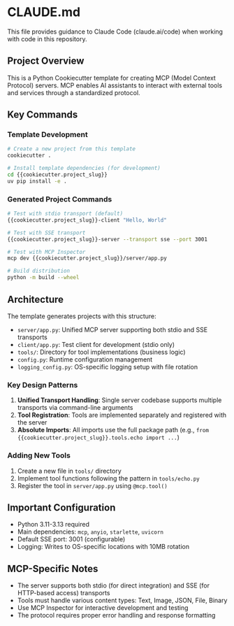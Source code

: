# CLAUDE.md

This file provides guidance to Claude Code (claude.ai/code) when working with code in this repository.

## Project Overview

This is a Python Cookiecutter template for creating MCP (Model Context Protocol) servers. MCP enables AI assistants to interact with external tools and services through a standardized protocol.

## Key Commands

### Template Development
```bash
# Create a new project from this template
cookiecutter .

# Install template dependencies (for development)
cd {{cookiecutter.project_slug}}
uv pip install -e .
```

### Generated Project Commands
```bash
# Test with stdio transport (default)
{{cookiecutter.project_slug}}-client "Hello, World"

# Test with SSE transport
{{cookiecutter.project_slug}}-server --transport sse --port 3001

# Test with MCP Inspector
mcp dev {{cookiecutter.project_slug}}/server/app.py

# Build distribution
python -m build --wheel
```

## Architecture

The template generates projects with this structure:
- `server/app.py`: Unified MCP server supporting both stdio and SSE transports
- `client/app.py`: Test client for development (stdio only)
- `tools/`: Directory for tool implementations (business logic)
- `config.py`: Runtime configuration management
- `logging_config.py`: OS-specific logging setup with file rotation

### Key Design Patterns

1. **Unified Transport Handling**: Single server codebase supports multiple transports via command-line arguments
2. **Tool Registration**: Tools are implemented separately and registered with the server
3. **Absolute Imports**: All imports use the full package path (e.g., `from {{cookiecutter.project_slug}}.tools.echo import ...`)

### Adding New Tools

1. Create a new file in `tools/` directory
2. Implement tool functions following the pattern in `tools/echo.py`
3. Register the tool in `server/app.py` using `@mcp.tool()`

## Important Configuration

- Python 3.11-3.13 required
- Main dependencies: `mcp`, `anyio`, `starlette`, `uvicorn`
- Default SSE port: 3001 (configurable)
- Logging: Writes to OS-specific locations with 10MB rotation

## MCP-Specific Notes

- The server supports both stdio (for direct integration) and SSE (for HTTP-based access) transports
- Tools must handle various content types: Text, Image, JSON, File, Binary
- Use MCP Inspector for interactive development and testing
- The protocol requires proper error handling and response formatting